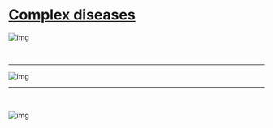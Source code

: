 # [Complex diseases](https://image2.slideserve.com/3756910/complex-diseases-l.jpg)



![img](https://image2.slideserve.com/3756910/complex-diseases-l.jpg)

​      

------------------

![img](https://image2.slideserve.com/3756910/human-genetic-diseases-l.jpg)

--------------

​       

![img](https://image2.slideserve.com/3756910/mendelian-diseases-l.jpg)

